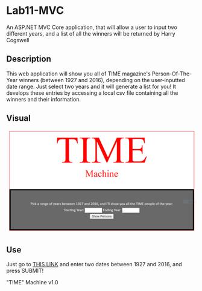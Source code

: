 # Lab11-MVC
An ASP.NET MVC Core application, that will allow a user to input two different years, and a list of all the winners will be returned
by Harry Cogswell

## Description

This web application will show you all of TIME magazine's Person-Of-The-Year winners (between 1927 and 2016), depending on the user-inputted date range. Just select two years and it will generate a list for you! It develops these entries by accessing a local csv file containing all the winners and their information.

## Visual

![Image 1](assets/Visual.png)

## Use

Just go to [THIS LINK](https://timepersonmachineapp.azurewebsites.net) and enter two dates between 1927 and 2016, and press SUBMIT!

"TIME" Machine v1.0
